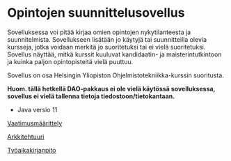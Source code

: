 # Opintojen suunnittelusovellus

Sovelluksessa voi pitää kirjaa omien opintojen nykytilanteesta ja suunnitelmista. Sovellukseen lisätään jo käytyjä tai suunnitteilla olevia kursseja, jotka voidaan merkitä jo suoritetuksi tai ei vielä suoritetuksi. Sovellus näyttää, mitkä kurssit kuuluvat kandidaatin- ja maisterintutkintoon ja kuinka paljon opintopisteitä vielä puuttuu.

Sovellus on osa Helsingin Yliopiston Ohjelmistotekniikka-kurssin suoritusta.

**Huom. tällä hetkellä DAO-pakkaus ei ole vielä käytössä sovelluksessa, sovellus ei vielä tallenna tietoja tiedostoon/tietokantaan.**

- Java versio 11

[Vaatimusmäärittely](https://github.com/puuro-maria/ot-harjoitustyo/blob/master/dokumentointi/vaatimusmaarittely.md)

[Arkkitehtuuri](https://github.com/puuro-maria/ot-harjoitustyo/blob/master/dokumentointi/arkkitehtuuri.md)

[Työaikakirjanpito](https://github.com/puuro-maria/ot-harjoitustyo/blob/master/dokumentointi/tyoaikakirjanpito.md)

